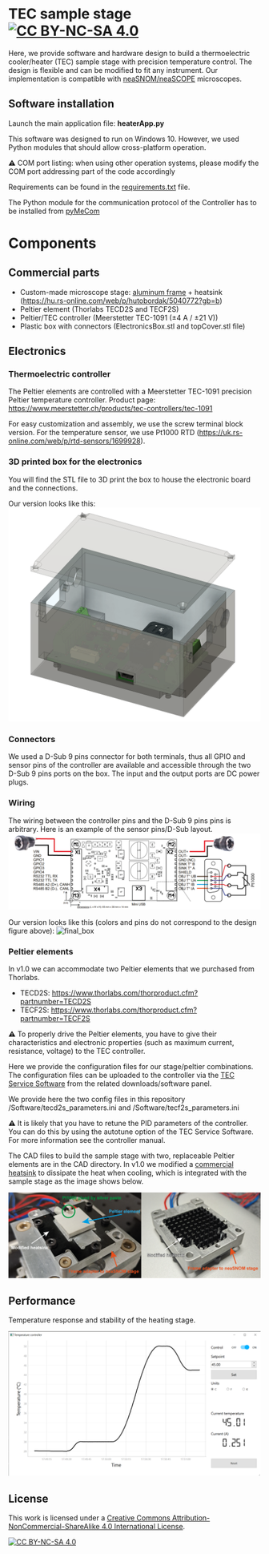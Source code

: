 
# TEC sample stage   [![CC BY-NC-SA 4.0][cc-by-nc-sa-shield]][cc-by-nc-sa]

Here, we provide software and hardware design to build a thermoelectric cooler/heater (TEC) sample stage with precision temperature control.
The design is flexible and can be modified to fit any instrument. Our implementation is compatible with [neaSNOM/neaSCOPE](https://www.neaspec.com/) microscopes.

## Software installation

Launch the main application file: **heaterApp.py**

This software was designed to run on Windows 10. However, we used Python modules that should allow cross-platform 
operation.

⚠️ COM port listing: when using other operation systems, please modify the COM port addressing part of the code accordingly

Requirements can be found in the [requirements.txt](Software/requirements.txt) file.

The Python module for the communication protocol of the Controller has to be installed from [pyMeCom](https://github.com/spomjaksilp/pyMeCom)

# Components

## Commercial parts

- Custom-made microscope stage: [aluminum frame](CAD/frame.stl) + heatsink (https://hu.rs-online.com/web/p/hutobordak/5040772?gb=b)
- Peltier element (Thorlabs TECD2S and TECF2S)
- Peltier/TEC controller (Meerstetter TEC-1091 (±4 A / ±21 V))
- Plastic box with connectors (ElectronicsBox.stl and topCover.stl file)


## Electronics

### Thermoelectric controller

The Peltier elements are controlled with a Meerstetter TEC-1091 precision Peltier temperature controller. Product page: https://www.meerstetter.ch/products/tec-controllers/tec-1091

For easy customization and assembly, we use the screw terminal block version. For the temperature sensor, we use Pt1000 RTD (https://uk.rs-online.com/web/p/rtd-sensors/1699928). 

### 3D printed box for the electronics
You will find the STL file to 3D print the box to house the electronic board and the connections. 

Our version looks like this:
![cad_design](/Images/cad_design.png)

### Connectors

We used a D-Sub 9 pins connector for both terminals, thus all GPIO and sensor pins of the controller are available and accessible through the two D-Sub 9 pins ports on the box. The input and the output ports are DC power plugs.

### Wiring

The wiring between the controller pins and the D-Sub 9 pins pins is arbitrary. Here is an example of the sensor pins/D-Sub layout.
![wiring](/Images/TECcontroller_wiring.png)

Our version looks like this (colors and pins do not correspond to the design figure above):
![final_box](/Images/final_box.png)

### Peltier elements

In v1.0 we can accommodate two Peltier elements that we purchased from Thorlabs.

- TECD2S: https://www.thorlabs.com/thorproduct.cfm?partnumber=TECD2S
- TECF2S: https://www.thorlabs.com/thorproduct.cfm?partnumber=TECF2S

⚠️ To properly drive the Peltier elements, you have to give their characteristics and electronic properties (such as maximum current, resistance, voltage) to the TEC controller.

Here we provide the configuration files for our stage/peltier combinations. The configuration files can be uploaded to the controller via the [TEC Service Software](https://www.meerstetter.ch/products/tec-controllers/tec-1091) from the related downloads/software panel.

We provide here the two config files in this repository /Software/tecd2s_parameters.ini and /Software/tecf2s_parameters.ini

⚠️ It is likely that you have to retune the PID parameters of the controller. You can do this by using the autotune option of the TEC Service Software. For more information see the controller manual.

The CAD files to build the sample stage with two, replaceable Peltier elements are in the CAD directory. 
In v1.0 we modified a [commercial heatsink](https://hu.rs-online.com/web/p/hutobordak/5040772?gb=b) to dissipate the heat when cooling, which is integrated with the sample stage as the image shows below.

![stage](/Images/heaterStage_hardware.png)

## Performance

Temperature response and stability of the heating stage.

![controllapp_new](/Images/controllapp_new.png)

## License

This work is licensed under a
[Creative Commons Attribution-NonCommercial-ShareAlike 4.0 International License][cc-by-nc-sa].

[![CC BY-NC-SA 4.0][cc-by-nc-sa-image]][cc-by-nc-sa]

[cc-by-nc-sa]: http://creativecommons.org/licenses/by-nc-sa/4.0/
[cc-by-nc-sa-image]: https://licensebuttons.net/l/by-nc-sa/4.0/88x31.png
[cc-by-nc-sa-shield]: https://img.shields.io/badge/License-CC%20BY--NC--SA%204.0-lightgrey.svg
